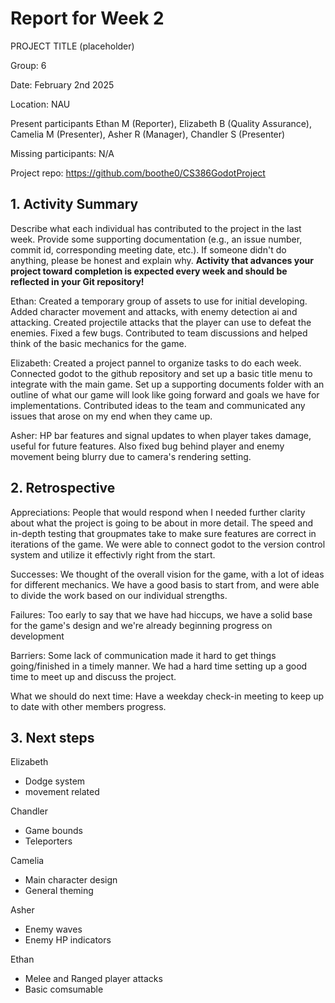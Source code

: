 # Report for Week 2

PROJECT TITLE (placeholder)

Group: 6

Date: February 2nd 2025

Location: NAU

Present participants Ethan M (Reporter), Elizabeth B (Quality Assurance), Camelia M (Presenter), Asher R (Manager), Chandler S (Presenter)

Missing participants: N/A

Project repo: https://github.com/boothe0/CS386GodotProject

## 1.  Activity Summary

Describe what each individual has contributed to the project in the last week.  Provide some supporting documentation (e.g., an issue number, commit id, corresponding meeting date, etc.).  If someone didn't do anything, please be honest and explain why. **Activity that advances your project toward completion is expected every week and should be reflected in your Git repository!**

Ethan: Created a temporary group of assets to use for initial developing. Added character movement and attacks, with enemy detection ai and attacking. Created projectile attacks that the player can use to defeat the enemies. Fixed a few bugs. Contributed to team discussions and helped think of the basic mechanics for the game.

Elizabeth: Created a project pannel to organize tasks to do each week. Connected godot to the github repository and set up a basic title menu to integrate with the main game. Set up a supporting documents folder with an outline of what our game will look like going forward and goals we have for implementations. Contributed ideas to the team and communicated any issues that arose on my end when they came up.

Asher: HP bar features and signal updates to when player takes damage, useful for future features. Also fixed bug behind player and enemy movement being blurry due to camera's rendering setting.

## 2. Retrospective

Appreciations: 
People that would respond when I needed further clarity about what the project is going to be about in more detail. The speed and in-depth testing that groupmates take to make sure features are correct in iterations of the game. We were able to connect godot to the version control system and utilize it effectivly right from the start.

Successes: 
We thought of the overall vision for the game, with a lot of ideas for different mechanics. We have a good basis to start from, and were able to divide the work based on our individual strengths.

Failures: Too early to say that we have had hiccups, we have a solid base for the game's design and we're already beginning progress on development

Barriers: Some lack of communication made it hard to get things going/finished in a timely manner. We had a hard time setting up a good time to meet up and discuss the project.

What we should do next time: Have a weekday check-in meeting to keep up to date with other members progress.

## 3. Next steps
Elizabeth
- Dodge system
- movement related
  
Chandler
- Game bounds
- Teleporters
  
Camelia
- Main character design
- General theming
  
Asher
- Enemy waves
- Enemy HP indicators
  
Ethan
- Melee and Ranged player attacks
- Basic comsumable
